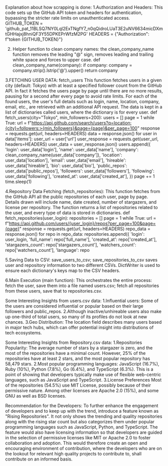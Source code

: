 Explanation about how scrapping is done:
  1.Authorization and Headers: This code sets up the GitHub API token and headers for authentication, bypassing the stricter rate limits on unauthenticated access.
      GITHUB_TOKEN = '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'
      HEADERS = {"Authorization": f"token {GITHUB_TOKEN}"}
  
  2. Helper function to clean company names: the clean_company_name function removes the leading "@" sign, removes leading and trailing white space and forces to upper case.
      def clean_company_name(company):
          if company:
              company = company.strip().lstrip('@').upper()
          return company
     
  3.FETCHING USER DATA: fetch_users
  This function fetches users in a given city (default: Tokyo) with at least a specified follower count from the GitHub API.
  In fact it fetches the users page by page until there are no more results, pausing for a second after every page to avoid rate limits.
  For each of the found users, the user's full details such as login, name, location, company, email, etc., are retrieved with an additional API request.
  The data is kept in a list of dictionaries called users, where the dictionary is for every user.
      def fetch_users(city="Tokyo", min_followers=200):
          users = []
          page = 1
          while True:
              url = f"https://api.github.com/search/users?q=location:{city}+followers:>{min_followers}&page={page}&per_page=100"
              response = requests.get(url, headers=HEADERS)
              data = response.json()
                      for user in data['items']:
                  user_url = user['url']
                  user_response = requests.get(user_url, headers=HEADERS)
                  user_data = user_response.json()
                  users.append({
                      'login': user_data['login'],
                      'name': user_data['name'],
                      'company': clean_company_name(user_data['company']),
                      'location': user_data['location'],
                      'email': user_data['email'],
                      'hireable': user_data['hireable'],
                      'bio': user_data['bio'],
                      'public_repos': user_data['public_repos'],
                      'followers': user_data['followers'],
                      'following': user_data['following'],
                      'created_at': user_data['created_at'],
                  })
              page += 1
              time.sleep(1)
  
  4.Repository Data Fetching (fetch_repositories):
  This function fetches from the GitHub API all the public repositories of each user, page by page. Details drawn will include name, date created, number of stargazers, and license per repository. The function returns a list of repositories related to the user, and every type of data is stored in dictionaries.
      def fetch_repositories(user_login):
          repositories = []
          page = 1
          while True:
              url = f"https://api.github.com/users/{user_login}/repos?per_page=100&page={page}"
              response = requests.get(url, headers=HEADERS)
              repo_data = response.json()
                      for repo in repo_data:
                  repositories.append({
                      'login': user_login,
                      'full_name': repo['full_name'],
                      'created_at': repo['created_at'],
                      'stargazers_count': repo['stargazers_count'],
                      'watchers_count': repo['watchers_count'],
                      'language': repo
  
  5.Saving Data to CSV:
  save_users_to_csv; save_repositories_to_csv saves user and repository information to two different CSVs. DictWriter is used to ensure each dictionary's keys map to the CSV headers. 
  
  6.Main Execution (main function): This orchestrates the entire process: fetch the user, save them into a file named users.csv; fetch all repositories from these users, save that to repositories.csv.


Some Interesting Insights from users.csv data:
  1.Influential users: Some of the users are considered influential or popular based on their large followers and public_repos.
  2.Although inactive/unhireable users also make up one-third of total users, so many of its profiles do not look at new chances.
  3.Geo Distribution: The location field describes many users based in major tech hubs, which can offer potential insight into distributions of tech ecosystems.


Some Interesting Insights from Repository.csv data:
  1.Repositories Popularity: The average number of stars by a stargazer is zero, and the most of the repositories have a minimal count. However, 25% of the repositories have at least 2 stars, and the most popular repository has 58,479 stars.
  2.Most popular programming languages: JavaScript (16.7%), Ruby (10%), Python (7.8%), Go (6.4%), and TypeScript (6.3%). This is a point of showing that developers typically make use of flexible web-centric languages, such as JavaScript and TypeScript.
  3.License Preferences Most of the repositories (54.5%) use MIT License, possibly because of their permissive nature. Among other licenses are Apache 2.0 (15%), and some GNU as well as BSD licenses.


Recommendation for the Developers:
To further enhance the engagement of developers and to keep up with the trend, introduce a feature known as "Rising Repositories". It not only shows the trending and quality repositories along with the rising star count but also categorizes them under popular programming languages such as JavaScript, Python, and TypeScript. The feature would also have licensing information so that developers are guided in the selection of permissive licenses like MIT or Apache 2.0 to foster collaboration and adoption. This would therefore create an open and encouraging environment of contribution, where the developers who are on the lookout for relevant high quality projects to contribute to, shall contribute on an informed basis.
